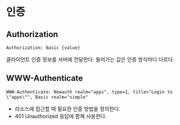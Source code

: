 # 인증

## Authorization

```text
Authorization: Basic {value}
```

클라이언트 인증 정보를 서버에 전달한다. 들어가는 값은 인증 방식마다 다르다.

## WWW-Authenticate

```text
WWW-Authenticate: Newauth realm="apps", type=1, title="Login to \"apps\"", Basic realm="simple"
```

- 리소스에 접근할 때 필요한 인증 방법을 정의한다.
- 401 Unauthorized 응답에 함께 사용한다.